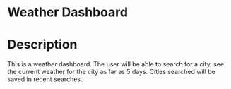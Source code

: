 # Weather Dashboard

# Description 

This is a weather dashboard. The user will be able to search for a city, see the current weather for the city as far as 5 days. Cities searched will be saved in recent searches.



